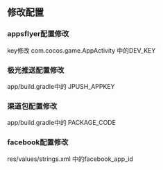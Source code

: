## 修改配置
### appsflyer配置修改
key修改 com.cocos.game.AppActivity 中的DEV_KEY
### 极光推送配置修改
app/build.gradle中的 JPUSH_APPKEY
### 渠道包配置修改
app/build.gradle中的 PACKAGE_CODE
### facebook配置修改
res/values/strings.xml 中的facebook_app_id
